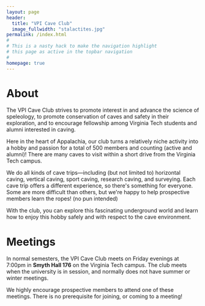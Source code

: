 ```yaml
---
layout: page
header:
  title: "VPI Cave Club"
  image_fullwidth: "stalactites.jpg"
permalink: /index.html
#
# This is a nasty hack to make the navigation highlight
# this page as active in the topbar navigation
#
homepage: true
---
```


# About

The VPI Cave Club strives to promote interest in and advance the science of speleology, to promote conservation of caves and safety in their exploration, and to encourage fellowship among Virginia Tech students and alumni interested in caving.

Here in the heart of Appalachia, our club turns a relatively niche activity into a hobby and passion for a total of 500 members and counting (active and alumni)! There are many caves to visit within a short drive from the Virginia Tech campus.

We do all kinds of cave trips—including (but not limited to) horizontal caving, vertical caving, sport caving, research caving, and surveying. Each cave trip offers a different experience, so there's something for everyone. Some are more difficult than others, but we're happy to help prospective members learn the ropes! (no pun intended)

With the club, you can explore this fascinating underground world and learn how to enjoy this hobby safely and with respect to the cave environment.

# Meetings

In normal semesters, the VPI Cave Club meets on Friday evenings at 7:00pm in **Smyth Hall 176** on the Virginia Tech campus. The club meets when the university is in session, and normally does not have summer or winter meetings.

We highly encourage prospective members to attend one of these meetings. There is no prerequisite for joining, or coming to a meeting!
